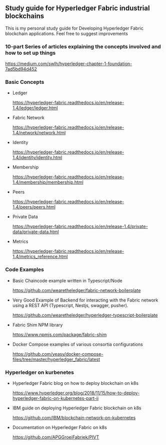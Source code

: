 ## Study guide for Hyperledger Fabric industrial blockchains

This is my personal study guide for Developing Hyperledger Fabric blockchain
applications. Feel free to suggest improvements

### 10-part Series of articles explaining the concepts involved and how to set up things

https://medium.com/swlh/hyperledger-chapter-1-foundation-7ad5bd94d452

### Basic Concepts

- Ledger

  https://hyperledger-fabric.readthedocs.io/en/release-1.4/ledger/ledger.html

- Fabric Network

  https://hyperledger-fabric.readthedocs.io/en/release-1.4/network/network.html

- Identity

  https://hyperledger-fabric.readthedocs.io/en/release-1.4/identity/identity.html

- Membership

  https://hyperledger-fabric.readthedocs.io/en/release-1.4/membership/membership.html

- Peers

  https://hyperledger-fabric.readthedocs.io/en/release-1.4/peers/peers.html

- Private Data

  https://hyperledger-fabric.readthedocs.io/en/release-1.4/private-data/private-data.html

- Metrics

  https://hyperledger-fabric.readthedocs.io/en/release-1.4/metrics_reference.html
  
### Code Examples

- Basic Chaincode example written in Typescript/Node

  https://github.com/wearetheledger/fabric-network-boilerplate

- Very Good Example of Backend for interacting with the Fabric network using a REST API (Typescript, Nestjs, swagger, pusher).

  https://github.com/wearetheledger/hyperledger-typescript-boilerplate

- Fabric Shim NPM library

  https://www.npmjs.com/package/fabric-shim

- Docker Compose examples of various consortia configurations

  https://github.com/yeasy/docker-compose-files/tree/master/hyperledger_fabric/latest

### Hyperledger on kurbenetes

- Hyperledger Fabric blog on how to deploy blockchain on k8s

  https://www.hyperledger.org/blog/2018/11/15/how-to-deploy-hyperledger-fabric-on-kubernetes-part-ii

- IBM guide on deploying Hyperledger Fabric blockchain on k8s
  
  https://github.com/IBM/blockchain-network-on-kubernetes

- Documentation on Hyperledger Fabric on k8s
  
  https://github.com/APGGroeiFabriek/PIVT
